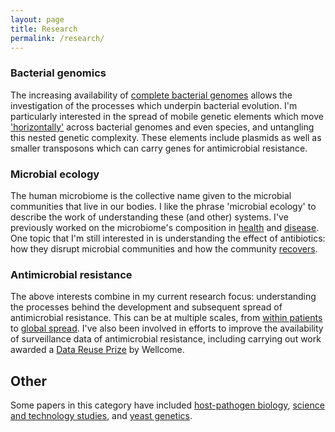 ```yaml
---
layout: page
title: Research
permalink: /research/
---
```


### Bacterial genomics

The increasing availability of [complete bacterial genomes](https://doi.org/10.1099/mgen.0.000294) allows the investigation of the processes which underpin bacterial evolution. I'm particularly interested in the spread of mobile genetic elements which move ['horizontally'](https://doi.org/10.1038/s41467-018-03205-z) across bacterial genomes and even species, and untangling this nested genetic complexity. These elements include plasmids as well as smaller transposons which can carry genes for antimicrobial resistance.

### Microbial ecology

The human microbiome is the collective name given to the microbial communities that live in our bodies. I like the phrase 'microbial ecology' to describe the work of understanding these (and other) systems. I've previously worked on the microbiome's composition in [health](https://doi.org/10.1128/mBio.01237-17) and [disease](https://doi.org/10.1128/AEM.01756-16). One topic that I'm still interested in is understanding the effect of antibiotics: how they disrupt microbial communities and how the community [recovers](https://doi.org/10.1101/222398).

### Antimicrobial resistance

The above interests combine in my current research focus: understanding the processes behind the development and subsequent spread of antimicrobial resistance. This can be at multiple scales, from [within patients](https://doi.org/10.1093/cid/ciz069) to [global spread](https://doi.org/10.1038/s41467-018-03205-z).  I've also been involved in efforts to improve the availability of surveillance data of antimicrobial resistance, including carrying out work awarded a [Data Reuse Prize](https://doi.org/10.1186/s12864-019-5782-2) by Wellcome.  

## Other

Some papers in this category have included [host-pathogen biology](https://doi.org/10.1101/670315), [science and technology studies](https://doi.org/10.1002/geo2.66), and [yeast genetics](https://doi.org/10.1038/ncomms14061).
